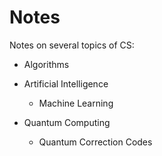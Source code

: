 # Notes
Notes on several topics of CS:

- Algorithms

- Artificial Intelligence
  - Machine Learning
  
- Quantum Computing
  - Quantum Correction Codes
  
